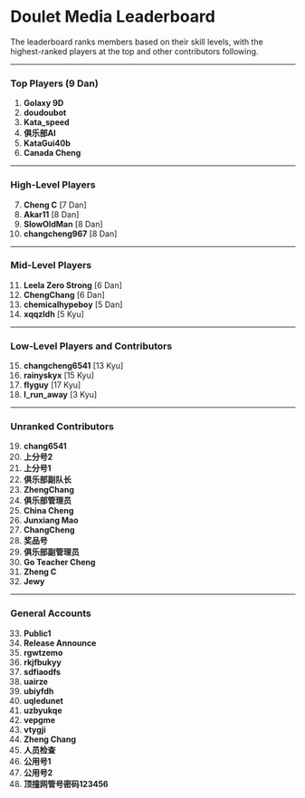 # Doulet Media Leaderboard

The leaderboard ranks members based on their skill levels, with the highest-ranked players at the top and other contributors following.

---

### **Top Players (9 Dan)**  
1. **Golaxy 9D**  
2. **doudoubot**  
3. **Kata_speed**  
4. **俱乐部AI**  
5. **KataGui40b**  
6. **Canada Cheng**  

---

### **High-Level Players**  
7. **Cheng C** [7 Dan]  
8. **Akar11** [8 Dan]  
9. **SlowOldMan** [8 Dan]  
10. **changcheng967** [8 Dan]  

---

### **Mid-Level Players**  
11. **Leela Zero Strong** [6 Dan]  
12. **ChengChang** [6 Dan]  
13. **chemicalhypeboy** [5 Dan]  
14. **xqqzldh** [5 Kyu]  

---

### **Low-Level Players and Contributors**  
15. **changcheng6541** [13 Kyu]  
16. **rainyskyx** [15 Kyu]  
17. **flyguy** [17 Kyu]  
18. **I_run_away** [3 Kyu]  

---

### **Unranked Contributors**  
19. **chang6541**  
20. **上分号2**  
21. **上分号1**  
22. **俱乐部副队长**  
23. **ZhengChang**  
24. **俱乐部管理员**  
25. **China Cheng**  
26. **Junxiang Mao**  
27. **ChangCheng**  
28. **奖品号**  
29. **俱乐部副管理员**  
30. **Go Teacher Cheng**  
31. **Zheng C**  
32. **Jewy**  

---

### **General Accounts**  
33. **Public1**  
34. **Release Announce**  
35. **rgwtzemo**  
36. **rkjfbukyy**  
37. **sdfiaodfs**  
38. **uairze**  
39. **ubiyfdh**  
40. **uqledunet**  
41. **uzbyukqe**  
42. **vepgme**  
43. **vtygji**  
44. **Zheng Chang**  
45. **人员检查**  
46. **公用号1**  
47. **公用号2**  
48. **顶撞网管号密码123456**  
